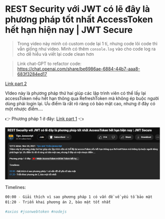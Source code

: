 # REST Security với JWT có lẽ đây là phương pháp tốt nhất AccessToken hết hạn hiện nay | JWT Secure

> Trong video này mình có custom code lại 1 tí, nhưng code lõi code thì vẫn giống như video. Mình có thêm `console.log` vào cho code log ra cho dễ hiểu và viết lại code clean hơn

> Link chat-GPT to refactor code: https://chat.openai.com/share/be6986ae-6884-44b7-aaa8-683f3284ed17

[Link part 2](https://s.net.vn/AGeA)

VIdeo này là phương pháp thứ hai giúp các lập trình viên có thể lấy lại accessToken nếu hết hạn thông qua RefreshToken mà không ép buộc người dùng phải login lại. Ưu điểm là rất rõ ràng có bảo mật cao, nhưng ở đây có một nhược điểm....

👉 Phương pháp 1 ở đây: [Link part 1](https://s.net.vn/iaKC) 👈

![image video](image.png)

Timelines:

```bash
00:00 - Giải thích vì sao phương pháp 1 có vấn đề về yếu tố bảo mật
01:20 - Triển khai phương án 2, bào mật tốt nhất
```

```bash
#axios #jsonwebtoken #nodejs
```
